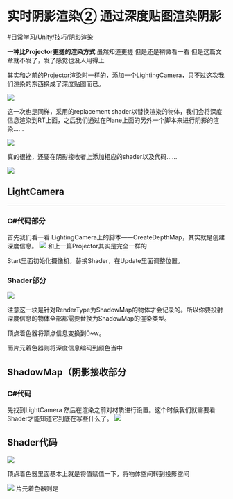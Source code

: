 # 实时阴影渲染②	通过深度贴图渲染阴影
#日常学习/Unity/技巧/阴影渲染

**一种比Projector更搓的渲染方式**
虽然知道更搓 但是还是稍微看一看
但是这篇文章就不发了，发了感觉也没人用得上

其实和之前的Projector渲染时一样的，添加一个LightingCamera，只不过这次我们渲染的东西换成了深度贴图而已。


![](%E5%AE%9E%E6%97%B6%E9%98%B4%E5%BD%B1%E6%B8%B2%E6%9F%93%E2%91%A1%20%E9%80%9A%E8%BF%87%E6%B7%B1%E5%BA%A6%E8%B4%B4%E5%9B%BE%E6%B8%B2%E6%9F%93%E9%98%B4%E5%BD%B1/824256A9-4745-4C8A-826C-E4B1A6CB0E82.png)

这一次也是同样，采用的replacement shader以替换渲染的物体，我们会将深度信息渲染到RT上面，之后我们通过在Plane上面的另外一个脚本来进行阴影的渲染……

![](%E5%AE%9E%E6%97%B6%E9%98%B4%E5%BD%B1%E6%B8%B2%E6%9F%93%E2%91%A1%20%E9%80%9A%E8%BF%87%E6%B7%B1%E5%BA%A6%E8%B4%B4%E5%9B%BE%E6%B8%B2%E6%9F%93%E9%98%B4%E5%BD%B1/038AF202-4470-4FEE-A784-13B3BEF4158F.png)

真的很挫，还要在阴影接收者上添加相应的shader以及代码……

![](%E5%AE%9E%E6%97%B6%E9%98%B4%E5%BD%B1%E6%B8%B2%E6%9F%93%E2%91%A1%20%E9%80%9A%E8%BF%87%E6%B7%B1%E5%BA%A6%E8%B4%B4%E5%9B%BE%E6%B8%B2%E6%9F%93%E9%98%B4%E5%BD%B1/796CAD13-EA81-43C8-86D4-4F8BC7780F65.png)


## LightCamera
- - - -

### C#代码部分
首先我们看一看
LightingCamera上的脚本——CreateDepthMap，其实就是创建深度信息。
![](%E5%AE%9E%E6%97%B6%E9%98%B4%E5%BD%B1%E6%B8%B2%E6%9F%93%E2%91%A1%20%E9%80%9A%E8%BF%87%E6%B7%B1%E5%BA%A6%E8%B4%B4%E5%9B%BE%E6%B8%B2%E6%9F%93%E9%98%B4%E5%BD%B1/EABB969E-DC2B-4A41-9023-16ADF615858A.png)
和上一篇Projector其实是完全一样的

Start里面初始化摄像机，替换Shader，在Update里面调整位置。

### Shader部分

![](%E5%AE%9E%E6%97%B6%E9%98%B4%E5%BD%B1%E6%B8%B2%E6%9F%93%E2%91%A1%20%E9%80%9A%E8%BF%87%E6%B7%B1%E5%BA%A6%E8%B4%B4%E5%9B%BE%E6%B8%B2%E6%9F%93%E9%98%B4%E5%BD%B1/BBFBCCFF-BDBB-4097-8855-E2AA155DF92F.png)

注意这一块是针对RenderType为ShadowMap的物体才会记录的。所以你要投射深度信息的物体全部都需要替换为ShadowMap的渲染类型。

顶点着色器将顶点信息变换到0~w。

而片元着色器则将深度信息编码到颜色当中

## ShadowMap（阴影接收部分
### C#代码
先找到LightCamera
然后在渲染之前对材质进行设置。这个时候我们就需要看Shader才能知道它到底在写些什么了。
![](%E5%AE%9E%E6%97%B6%E9%98%B4%E5%BD%B1%E6%B8%B2%E6%9F%93%E2%91%A1%20%E9%80%9A%E8%BF%87%E6%B7%B1%E5%BA%A6%E8%B4%B4%E5%9B%BE%E6%B8%B2%E6%9F%93%E9%98%B4%E5%BD%B1/88962836-41FA-4C5F-A3C9-0FE9119CA98F.png)

## Shader代码
![](%E5%AE%9E%E6%97%B6%E9%98%B4%E5%BD%B1%E6%B8%B2%E6%9F%93%E2%91%A1%20%E9%80%9A%E8%BF%87%E6%B7%B1%E5%BA%A6%E8%B4%B4%E5%9B%BE%E6%B8%B2%E6%9F%93%E9%98%B4%E5%BD%B1/3C2B0FBA-509E-4815-9608-089D50A1C3FE.png)

顶点着色器里面基本上就是将值赋值一下，将物体空间转到投影空间

![](%E5%AE%9E%E6%97%B6%E9%98%B4%E5%BD%B1%E6%B8%B2%E6%9F%93%E2%91%A1%20%E9%80%9A%E8%BF%87%E6%B7%B1%E5%BA%A6%E8%B4%B4%E5%9B%BE%E6%B8%B2%E6%9F%93%E9%98%B4%E5%BD%B1/6C07DBDE-A264-43AE-ABD0-39B6241B86E7.png)
片元着色器则是



















